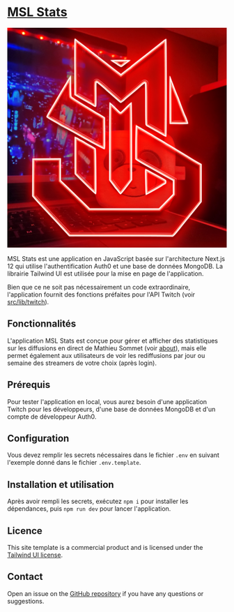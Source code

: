 # [MSL Stats](https://mslstats.vercel.app/)

[![MSL logo](https://raw.githubusercontent.com/zhou-efr/mslstats/main/src/images/newmslstat.png)](https://mslstats.vercel.app/)

MSL Stats est une application en JavaScript basée sur l'architecture Next.js 12 qui utilise l'authentification Auth0 et une base de données MongoDB. La librairie Tailwind UI est utilisée pour la mise en page de l'application.

Bien que ce ne soit pas nécessairement un code extraordinaire, l'application fournit des fonctions préfaites pour l'API Twitch (voir [src/lib/twitch](https://github.com/zhou-efr/mslstats/tree/main/src/lib/twitch)).

## Fonctionnalités
L'application MSL Stats est conçue pour gérer et afficher des statistiques sur les diffusions en direct de Mathieu Sommet (voir [about](https://mslstats.azurewebsites.net/about)), mais elle permet également aux utilisateurs de voir les rediffusions par jour ou semaine des streamers de votre choix (après login).

## Prérequis

Pour tester l'application en local, vous aurez besoin d'une application Twitch pour les développeurs, d'une base de données MongoDB et d'un compte de développeur Auth0.
## Configuration

Vous devez remplir les secrets nécessaires dans le fichier `.env` en suivant l'exemple donné dans le fichier `.env.template`.
## Installation et utilisation

Après avoir rempli les secrets, exécutez `npm i` pour installer les dépendances, puis `npm run dev` pour lancer l'application.

## Licence

This site template is a commercial product and is licensed under the [Tailwind UI license](https://tailwindui.com/license).

## Contact

Open an issue on the [GitHub repository](https://github.com/zhou-efr/mslstats/issues) if you have any questions or suggestions.